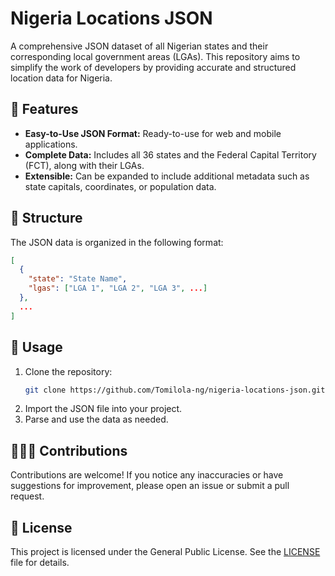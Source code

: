 # Nigeria Locations JSON

A comprehensive JSON dataset of all Nigerian states and their corresponding local government areas (LGAs). This repository aims to simplify the work of developers by providing accurate and structured location data for Nigeria.

## 🚀 Features

- **Easy-to-Use JSON Format:** Ready-to-use for web and mobile applications.
- **Complete Data:** Includes all 36 states and the Federal Capital Territory (FCT), along with their LGAs.
- **Extensible:** Can be expanded to include additional metadata such as state capitals, coordinates, or population data.

## 🧱 Structure

The JSON data is organized in the following format:

```json
[
  {
    "state": "State Name",
    "lgas": ["LGA 1", "LGA 2", "LGA 3", ...]
  },
  ...
]
```

## 🧰 Usage

1. Clone the repository:
   ```bash
   git clone https://github.com/Tomilola-ng/nigeria-locations-json.git
   ```
2. Import the JSON file into your project.
3. Parse and use the data as needed.

## 🧑‍🤝‍🧑 Contributions

Contributions are welcome! If you notice any inaccuracies or have suggestions for improvement, please open an issue or submit a pull request.

## 📜 License

This project is licensed under the General Public License. See the [LICENSE](LICENSE) file for details.
